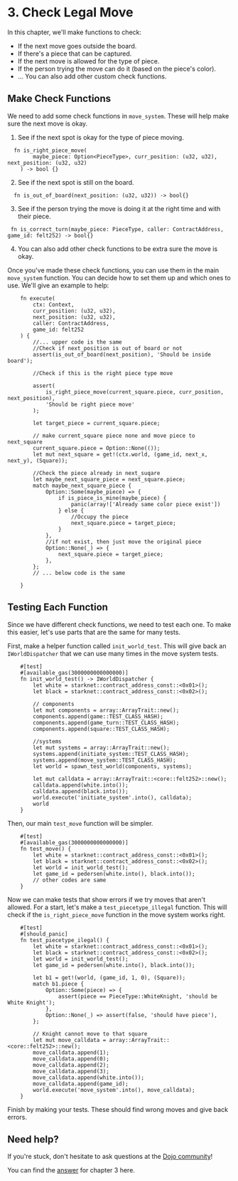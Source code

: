 # 3. Check Legal Move

In this chapter, we'll make functions to check:

- If the next move goes outside the board.
- If there's a piece that can be captured.
- If the next move is allowed for the type of piece.
- If the person trying the move can do it (based on the piece's color).
- ... You can also add other custom check functions.

## Make Check Functions

We need to add some check functions in `move_system`. These will help make sure the next move is okay.

1. See if the next spot is okay for the type of piece moving.

```rust,ignore
  fn is_right_piece_move(
        maybe_piece: Option<PieceType>, curr_position: (u32, u32), next_position: (u32, u32)
    ) -> bool {}
```

2. See if the next spot is still on the board.

```rust,ignore
  fn is_out_of_board(next_position: (u32, u32)) -> bool{}
```

3. See if the person trying the move is doing it at the right time and with their piece.

```rust,ignore
 fn is_correct_turn(maybe_piece: PieceType, caller: ContractAddress, game_id: felt252) -> bool{}
```

4. You can also add other check functions to be extra sure the move is okay.

Once you've made these check functions, you can use them in the main `move_system` function. You can decide how to set them up and which ones to use. We'll give an example to help:

```rust,ignore
    fn execute(
        ctx: Context,
        curr_position: (u32, u32),
        next_position: (u32, u32),
        caller: ContractAddress,
        game_id: felt252
    ) {
        //... upper code is the same
        //Check if next_position is out of board or not
        assert(is_out_of_board(next_position), 'Should be inside board');

        //Check if this is the right piece type move

        assert(
            is_right_piece_move(current_square.piece, curr_position, next_position),
            'Should be right piece move'
        );

        let target_piece = current_square.piece;

        // make current_square piece none and move piece to next_square
        current_square.piece = Option::None(());
        let mut next_square = get!(ctx.world, (game_id, next_x, next_y), (Square));

        //Check the piece already in next_suqare
        let maybe_next_square_piece = next_square.piece;
        match maybe_next_square_piece {
            Option::Some(maybe_piece) => {
                if is_piece_is_mine(maybe_piece) {
                    panic(array!['Already same color piece exist'])
                } else {
                    //Occupy the piece
                    next_square.piece = target_piece;
                }
            },
            //if not exist, then just move the original piece
            Option::None(_) => {
                next_square.piece = target_piece;
            },
        };
        // ... below code is the same

    }
```

## Testing Each Function

Since we have different check functions, we need to test each one. To make this easier, let's use parts that are the same for many tests.

First, make a helper function called `init_world_test`. This will give back an `IWorldDispatcher` that we can use many times in the move system tests.

```rust,ignore
    #[test]
    #[available_gas(3000000000000000)]
    fn init_world_test() -> IWorldDispatcher {
        let white = starknet::contract_address_const::<0x01>();
        let black = starknet::contract_address_const::<0x02>();

        // components
        let mut components = array::ArrayTrait::new();
        components.append(game::TEST_CLASS_HASH);
        components.append(game_turn::TEST_CLASS_HASH);
        components.append(square::TEST_CLASS_HASH);

        //systems
        let mut systems = array::ArrayTrait::new();
        systems.append(initiate_system::TEST_CLASS_HASH);
        systems.append(move_system::TEST_CLASS_HASH);
        let world = spawn_test_world(components, systems);

        let mut calldata = array::ArrayTrait::<core::felt252>::new();
        calldata.append(white.into());
        calldata.append(black.into());
        world.execute('initiate_system'.into(), calldata);
        world
    }
```

Then, our main `test_move` function will be simpler.

```rust,ignore
    #[test]
    #[available_gas(3000000000000000)]
    fn test_move() {
        let white = starknet::contract_address_const::<0x01>();
        let black = starknet::contract_address_const::<0x02>();
        let world = init_world_test();
        let game_id = pedersen(white.into(), black.into());
        // other codes are same
    }
```

Now we can make tests that show errors if we try moves that aren't allowed. For a start, let's make a `test_piecetype_illegal` function. This will check if the `is_right_piece_move` function in the move system works right.

```rust,ignore
    #[test]
    #[should_panic]
    fn test_piecetype_ilegal() {
        let white = starknet::contract_address_const::<0x01>();
        let black = starknet::contract_address_const::<0x02>();
        let world = init_world_test();
        let game_id = pedersen(white.into(), black.into());

        let b1 = get!(world, (game_id, 1, 0), (Square));
        match b1.piece {
            Option::Some(piece) => {
                assert(piece == PieceType::WhiteKnight, 'should be White Knight');
            },
            Option::None(_) => assert(false, 'should have piece'),
        };

        // Knight cannot move to that square
        let mut move_calldata = array::ArrayTrait::<core::felt252>::new();
        move_calldata.append(1);
        move_calldata.append(0);
        move_calldata.append(2);
        move_calldata.append(3);
        move_calldata.append(white.into());
        move_calldata.append(game_id);
        world.execute('move_system'.into(), move_calldata);
    }
```

Finish by making your tests. These should find wrong moves and give back errors.

## Need help?

If you're stuck, don't hesitate to ask questions at the [Dojo community](https://discord.gg/akd2yfuRS3)!

You can find the [answer](https://github.com/rkdud007/chess-dojo/blob/tutoralv2/src/systems/move.cairo) for chapter 3 here.
